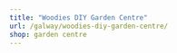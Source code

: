 ```yaml
---
title: "Woodies DIY Garden Centre"
url: /galway/woodies-diy-garden-centre/
shop: garden centre
---
```

